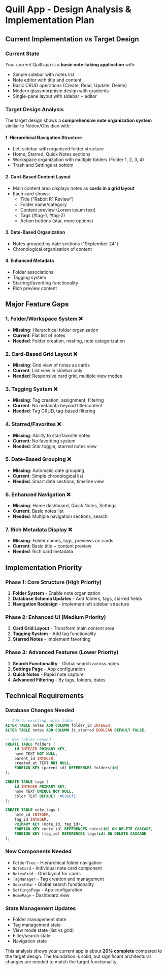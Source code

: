 # Quill App - Design Analysis & Implementation Plan

## Current Implementation vs Target Design

### Current State
Your current Quill app is a **basic note-taking application** with:
- Simple sidebar with notes list
- Note editor with title and content
- Basic CRUD operations (Create, Read, Update, Delete)
- Modern glassmorphism design with gradients
- Single-pane layout with sidebar + editor

### Target Design Analysis
The target design shows a **comprehensive note organization system** similar to Notion/Obsidian with:

#### 1. **Hierarchical Navigation Structure**
- Left sidebar with organized folder structure
- Home, Starred, Quick Notes sections
- Workspace organization with multiple folders (Folder 1, 2, 3, 4)
- Trash and Settings at bottom

#### 2. **Card-Based Content Layout**
- Main content area displays notes as **cards in a grid layout**
- Each card shows:
  - Title ("Rabbit R1 Review")
  - Folder name/category
  - Content preview (Lorem ipsum text)
  - Tags (#tag-1, #tag-2)
  - Action buttons (star, more options)

#### 3. **Date-Based Organization**
- Notes grouped by date sections ("September 24")
- Chronological organization of content

#### 4. **Enhanced Metadata**
- Folder associations
- Tagging system
- Starring/favoriting functionality
- Rich preview content

## Major Feature Gaps

### 1. **Folder/Workspace System** ❌
- **Missing**: Hierarchical folder organization
- **Current**: Flat list of notes
- **Needed**: Folder creation, nesting, note categorization

### 2. **Card-Based Grid Layout** ❌
- **Missing**: Grid view of notes as cards
- **Current**: List view in sidebar only
- **Needed**: Responsive card grid, multiple view modes

### 3. **Tagging System** ❌
- **Missing**: Tag creation, assignment, filtering
- **Current**: No metadata beyond title/content
- **Needed**: Tag CRUD, tag-based filtering

### 4. **Starred/Favorites** ❌
- **Missing**: Ability to star/favorite notes
- **Current**: No favoriting system
- **Needed**: Star toggle, starred notes view

### 5. **Date-Based Grouping** ❌
- **Missing**: Automatic date grouping
- **Current**: Simple chronological list
- **Needed**: Smart date sections, timeline view

### 6. **Enhanced Navigation** ❌
- **Missing**: Home dashboard, Quick Notes, Settings
- **Current**: Basic notes list
- **Needed**: Multiple navigation sections, search

### 7. **Rich Metadata Display** ❌
- **Missing**: Folder names, tags, previews on cards
- **Current**: Basic title + content preview
- **Needed**: Rich card metadata

## Implementation Priority

### Phase 1: Core Structure (High Priority)
1. **Folder System** - Enable note organization
2. **Database Schema Updates** - Add folders, tags, starred fields
3. **Navigation Redesign** - Implement left sidebar structure

### Phase 2: Enhanced UI (Medium Priority)
1. **Card Grid Layout** - Transform main content area
2. **Tagging System** - Add tag functionality
3. **Starred Notes** - Implement favoriting

### Phase 3: Advanced Features (Lower Priority)
1. **Search Functionality** - Global search across notes
2. **Settings Page** - App configuration
3. **Quick Notes** - Rapid note capture
4. **Advanced Filtering** - By tags, folders, dates

## Technical Requirements

### Database Changes Needed
```sql
-- Add to existing notes table
ALTER TABLE notes ADD COLUMN folder_id INTEGER;
ALTER TABLE notes ADD COLUMN is_starred BOOLEAN DEFAULT FALSE;

-- New tables needed
CREATE TABLE folders (
    id INTEGER PRIMARY KEY,
    name TEXT NOT NULL,
    parent_id INTEGER,
    created_at TEXT NOT NULL,
    FOREIGN KEY (parent_id) REFERENCES folders(id)
);

CREATE TABLE tags (
    id INTEGER PRIMARY KEY,
    name TEXT UNIQUE NOT NULL,
    color TEXT DEFAULT '#6366f1'
);

CREATE TABLE note_tags (
    note_id INTEGER,
    tag_id INTEGER,
    PRIMARY KEY (note_id, tag_id),
    FOREIGN KEY (note_id) REFERENCES notes(id) ON DELETE CASCADE,
    FOREIGN KEY (tag_id) REFERENCES tags(id) ON DELETE CASCADE
);
```

### New Components Needed
- `FolderTree` - Hierarchical folder navigation
- `NoteCard` - Individual note card component
- `NotesGrid` - Grid layout for cards
- `TagManager` - Tag creation and management
- `SearchBar` - Global search functionality
- `SettingsPage` - App configuration
- `HomePage` - Dashboard view

### State Management Updates
- Folder management state
- Tag management state
- View mode state (list vs grid)
- Filter/search state
- Navigation state

This analysis shows your current app is about **20% complete** compared to the target design. The foundation is solid, but significant architectural changes are needed to match the target functionality.
